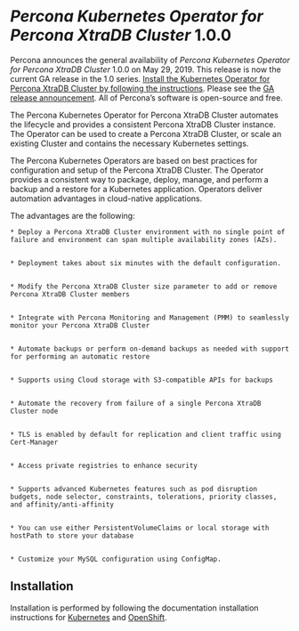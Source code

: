# *Percona Kubernetes Operator for Percona XtraDB Cluster* 1.0.0

Percona announces the general availability of *Percona Kubernetes Operator for Percona XtraDB Cluster* 1.0.0 on May 29, 2019. This release is now the current GA release in the 1.0 series. [Install the Kubernetes Operator for Percona XtraDB Cluster by following the instructions](../kubernetes.md). Please see the [GA release announcement](https://www.percona.com/blog/2019/05/29/percona-kubernetes-operators/). All of Percona’s software is open-source and free.

The Percona Kubernetes Operator for Percona XtraDB Cluster automates the lifecycle and provides a consistent Percona XtraDB Cluster instance. The Operator can be used to create a Percona XtraDB Cluster, or scale an existing Cluster and contains the necessary Kubernetes settings.

The Percona Kubernetes Operators are based on best practices for configuration and setup of the Percona XtraDB Cluster. The Operator provides a consistent way to package, deploy, manage, and perform a backup and a restore for a Kubernetes application. Operators deliver automation advantages in cloud-native applications.

The advantages are the following:

    
    * Deploy a Percona XtraDB Cluster environment with no single point of failure and environment can span multiple availability zones (AZs).


    * Deployment takes about six minutes with the default configuration.


    * Modify the Percona XtraDB Cluster size parameter to add or remove Percona XtraDB Cluster members


    * Integrate with Percona Monitoring and Management (PMM) to seamlessly monitor your Percona XtraDB Cluster


    * Automate backups or perform on-demand backups as needed with support for performing an automatic restore


    * Supports using Cloud storage with S3-compatible APIs for backups


    * Automate the recovery from failure of a single Percona XtraDB Cluster node


    * TLS is enabled by default for replication and client traffic using Cert-Manager


    * Access private registries to enhance security


    * Supports advanced Kubernetes features such as pod disruption budgets, node selector, constraints, tolerations, priority classes, and affinity/anti-affinity


    * You can use either PersistentVolumeClaims or local storage with hostPath to store your database


    * Customize your MySQL configuration using ConfigMap.

## Installation

Installation is performed by following the documentation installation instructions for [Kubernetes](https://www.percona.com/doc/kubernetes-operator-for-pxc/kubernetes.html) and [OpenShift](https://www.percona.com/doc/kubernetes-operator-for-pxc/openshift.html).
